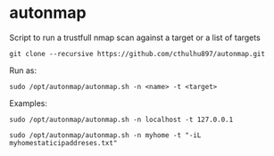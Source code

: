 # autonmap
Script to run a trustfull nmap scan against a target or a list of targets

```
git clone --recursive https://github.com/cthulhu897/autonmap.git
```

Run as:
```
sudo /opt/autonmap/autonmap.sh -n <name> -t <target>
```

Examples:
```
sudo /opt/autonmap/autonmap.sh -n localhost -t 127.0.0.1
```

```
sudo /opt/autonmap/autonmap.sh -n myhome -t "-iL myhomestaticipaddreses.txt"
```

